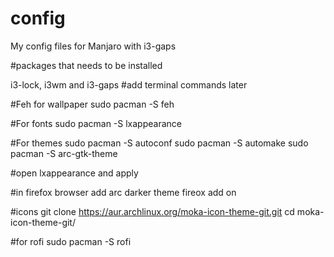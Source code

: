 # config
My config files for Manjaro with i3-gaps


#packages that needs to be installed

i3-lock, i3wm and i3-gaps #add terminal commands later

#Feh for wallpaper
sudo pacman -S feh

#For fonts
sudo pacman -S lxappearance

#For themes
sudo pacman -S autoconf
sudo pacman -S automake
sudo pacman -S arc-gtk-theme

#open lxappearance and apply

#in firefox browser add arc darker theme fireox add on

#icons
git clone https://aur.archlinux.org/moka-icon-theme-git.git
cd moka-icon-theme-git/

#for rofi
sudo pacman -S rofi

